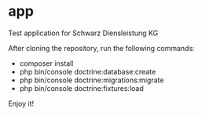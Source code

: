# app
Test application for Schwarz Diensleistung KG

After cloning the repository, run the following commands:
- composer install
- php bin/console doctrine:database:create
- php bin/console doctrine:migrations:migrate
- php bin/console doctrine:fixtures:load

Enjoy it!
